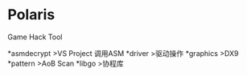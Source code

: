 ﻿# Polaris
Game Hack Tool 

*asmdecrypt >VS Project 调用ASM 
*driver >驱动操作 
*graphics >DX9 
*pattern >AoB Scan 
*libgo >协程库 